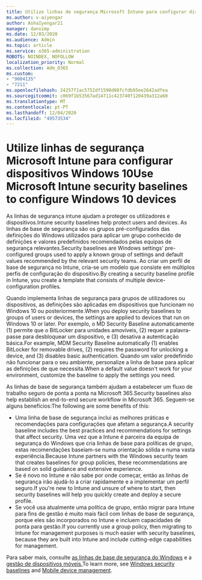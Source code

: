 ```yaml
---
title: Utilize linhas de segurança Microsoft Intune para configurar dispositivos Windows 10
ms.author: v-aiyengar
author: AshaIyengar21
manager: dansimp
ms.date: 12/03/2020
ms.audience: Admin
ms.topic: article
ms.service: o365-administration
ROBOTS: NOINDEX, NOFOLLOW
localization_priority: Normal
ms.collection: Adm_O365
ms.custom:
- "9004135"
- "7211"
ms.openlocfilehash: 24257f1ac5752df1598d08fcfdb95ee2642adfea
ms.sourcegitcommit: c069f1b53567ad14711c423740f120439a312a60
ms.translationtype: MT
ms.contentlocale: pt-PT
ms.lasthandoff: 12/04/2020
ms.locfileid: "49573534"
---
```

# <a name="use-microsoft-intune-security-baselines-to-configure-windows-10-devices"></a><span data-ttu-id="6e951-102">Utilize linhas de segurança Microsoft Intune para configurar dispositivos Windows 10</span><span class="sxs-lookup"><span data-stu-id="6e951-102">Use Microsoft Intune security baselines to configure Windows 10 devices</span></span>

<span data-ttu-id="6e951-103">As linhas de segurança intune ajudam a proteger os utilizadores e dispositivos.</span><span class="sxs-lookup"><span data-stu-id="6e951-103">Intune security baselines help protect users and devices.</span></span> <span data-ttu-id="6e951-104">As linhas de base de segurança são os grupos pré-configurados das definições do Windows utilizados para aplicar um grupo conhecido de definições e valores predefinidos recomendados pelas equipas de segurança relevantes.</span><span class="sxs-lookup"><span data-stu-id="6e951-104">Security baselines are Windows settings' pre-configured groups used to apply a known group of settings and default values recommended by the relevant security teams.</span></span> <span data-ttu-id="6e951-105">Ao criar um perfil de base de segurança no Intune, cria-se um modelo que consiste em múltiplos perfis de configuração do dispositivo.</span><span class="sxs-lookup"><span data-stu-id="6e951-105">By creating a security baseline profile in Intune, you create a template that consists of multiple device-configuration profiles.</span></span>

<span data-ttu-id="6e951-106">Quando implementa linhas de segurança para grupos de utilizadores ou dispositivos, as definições são aplicadas em dispositivos que funcionam no Windows 10 ou posteriormente.</span><span class="sxs-lookup"><span data-stu-id="6e951-106">When you deploy security baselines to groups of users or devices, the settings are applied to devices that run on Windows 10 or later.</span></span> <span data-ttu-id="6e951-107">Por exemplo, o MD Security Baseline automaticamente (1) permite que o BitLocker para unidades amovíveis, (2) requer a palavra-passe para desbloquear um dispositivo, e (3) desativa a autenticação básica.</span><span class="sxs-lookup"><span data-stu-id="6e951-107">For example, MDM Security Baseline automatically (1) enables BitLocker for removable drives, (2) requires the password for unlocking a device, and (3) disables basic authentication.</span></span> <span data-ttu-id="6e951-108">Quando um valor predefinido não funcionar para o seu ambiente, personalize a linha de base para aplicar as definições de que necessita.</span><span class="sxs-lookup"><span data-stu-id="6e951-108">When a default value doesn't work for your environment, customize the baseline to apply the settings you need.</span></span>

<span data-ttu-id="6e951-109">As linhas de base de segurança também ajudam a estabelecer um fluxo de trabalho seguro de ponta a ponta na Microsoft 365.</span><span class="sxs-lookup"><span data-stu-id="6e951-109">Security baselines also help establish an end-to-end secure workflow in Microsoft 365.</span></span> <span data-ttu-id="6e951-110">Seguem-se alguns benefícios:</span><span class="sxs-lookup"><span data-stu-id="6e951-110">The following are some benefits of this:</span></span>

- <span data-ttu-id="6e951-111">Uma linha de base de segurança inclui as melhores práticas e recomendações para configurações que afetam a segurança.</span><span class="sxs-lookup"><span data-stu-id="6e951-111">A security baseline includes the best practices and recommendations for settings that affect security.</span></span> <span data-ttu-id="6e951-112">Uma vez que a Intune é parceira da equipa de segurança do Windows que cria linhas de base para políticas de grupo, estas recomendações baseiam-se numa orientação sólida e numa vasta experiência.</span><span class="sxs-lookup"><span data-stu-id="6e951-112">Because Intune partners with the Windows security team that creates baselines for group policies, these recommendations are based on solid guidance and extensive experience.</span></span>
- <span data-ttu-id="6e951-113">Se é novo no Intune e não sabe por onde começar, então as linhas de segurança irão ajudá-lo a criar rapidamente e a implementar um perfil seguro.</span><span class="sxs-lookup"><span data-stu-id="6e951-113">If you're new to Intune and unsure of where to start, then security baselines will help you quickly create and deploy a secure profile.</span></span>
- <span data-ttu-id="6e951-114">Se você usa atualmente uma política de grupo, então migrar para Intune para fins de gestão é muito mais fácil com linhas de base de segurança, porque eles são incorporados no Intune e incluem capacidades de ponta para gestão.</span><span class="sxs-lookup"><span data-stu-id="6e951-114">If you currently use a group policy, then migrating to Intune for management purposes is much easier with security baselines, because they are built into Intune and include cutting-edge capabilities for management.</span></span>

<span data-ttu-id="6e951-115">Para saber mais, consulte [as linhas de base de segurança do Windows](https://go.microsoft.com/fwlink/?linkid=2141503) e a [gestão de dispositivos móveis.](https://go.microsoft.com/fwlink/?linkid=2141701)</span><span class="sxs-lookup"><span data-stu-id="6e951-115">To learn more, see [Windows security baselines](https://go.microsoft.com/fwlink/?linkid=2141503) and [Mobile device management](https://go.microsoft.com/fwlink/?linkid=2141701).</span></span>
